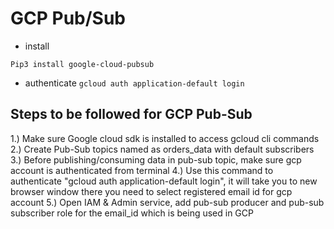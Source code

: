 # GCP Pub/Sub

- install

`Pip3 install google-cloud-pubsub`

- authenticate
  `gcloud auth application-default login`

## Steps to be followed for GCP Pub-Sub

1.) Make sure Google cloud sdk is installed to access gcloud cli commands
2.) Create Pub-Sub topics named as orders_data with default subscribers
3.) Before publishing/consuming data in pub-sub topic, make sure gcp account is authenticated from terminal
4.) Use this command to authenticate "gcloud auth application-default login", it will take you to new browser window there you need to select registered email id for gcp account
5.) Open IAM & Admin service, add pub-sub producer and pub-sub subscriber role for the email_id which is being used in GCP
